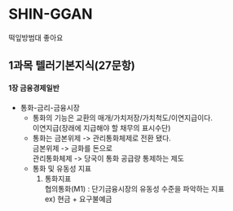 # SHIN-GGAN
떡잎방범대
좋아요
 
## 1과목 텔러기본지식(27문항)
 #### 1장 금융경제일반
 * 통화-금리-금융시장
   - 통화의 기능은 교환의 매개/가치저장/가치척도/이연지급이다.  
      이연지급(장래에 지급해야 할 채무의 표시수단)
   - 통화는 금본위제 -> 관리통화체제로 전환 됐다.  
      금본위제 -> 금화를 돈으로  
      관리통화체제 -> 당국이 통화 공급량 통제하는 제도
   - 통화 및 유동성 지표  
     1. 통화지표  
       협의통화(M1) : 단기금융시장의 유동성 수준을 파악하는 지표  
                      ex) 현금 + 요구불예금
